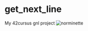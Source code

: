 # get_next_line
My 42cursus gnl project
![norminette](https://github.com/TheRealHoko/get_next_line/workflows/norminette/badge.svg)
